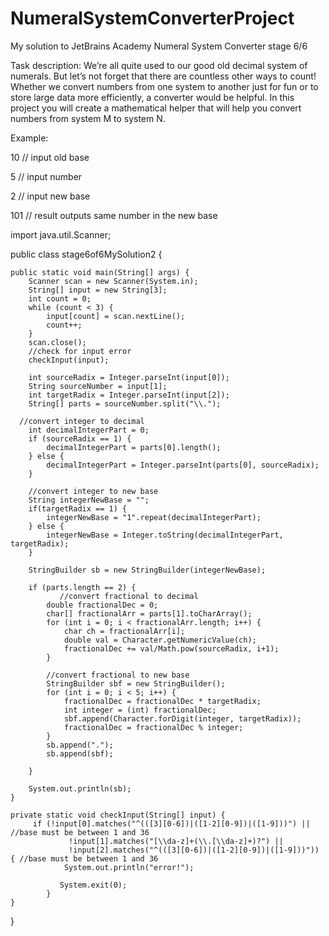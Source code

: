 # NumeralSystemConverterProject
My solution to  JetBrains Academy Numeral System Converter stage 6/6

Task description: 
We’re all quite used to our good old decimal system of numerals. But let’s not forget that there are countless other ways to count! Whether we convert numbers from one system to another just for fun or to store large data more efficiently, a converter would be helpful. In this project you will create a mathematical helper that will help you convert numbers from system M to system N.

Example:

10   // input old base

5    // input number

2    // input new base

101  // result outputs same number in the new base


import java.util.Scanner;

public class stage6of6MySolution2 {

	public static void main(String[] args) {
		Scanner scan = new Scanner(System.in);
		String[] input = new String[3];
		int count = 0;
		while (count < 3) {
			input[count] = scan.nextLine();
			count++;
		}
		scan.close();
		//check for input error
		checkInput(input);
		
        int sourceRadix = Integer.parseInt(input[0]);
        String sourceNumber = input[1];
        int targetRadix = Integer.parseInt(input[2]);
        String[] parts = sourceNumber.split("\\.");
        
      //convert integer to decimal
        int decimalIntegerPart = 0;
        if (sourceRadix == 1) {
        	decimalIntegerPart = parts[0].length();
        } else {
        	decimalIntegerPart = Integer.parseInt(parts[0], sourceRadix);
        }
        
        //convert integer to new base
        String integerNewBase = "";
        if(targetRadix == 1) {
        	integerNewBase = "1".repeat(decimalIntegerPart);
        } else {
        	integerNewBase = Integer.toString(decimalIntegerPart, targetRadix);
        }
        
        StringBuilder sb = new StringBuilder(integerNewBase);
        
        if (parts.length == 2) {
        	   //convert fractional to decimal
            double fractionalDec = 0;
            char[] fractionalArr = parts[1].toCharArray();
            for (int i = 0; i < fractionalArr.length; i++) {
                char ch = fractionalArr[i];
                double val = Character.getNumericValue(ch);
                fractionalDec += val/Math.pow(sourceRadix, i+1);
            }
            
            //convert fractional to new base
            StringBuilder sbf = new StringBuilder();
            for (int i = 0; i < 5; i++) {
                fractionalDec = fractionalDec * targetRadix;
                int integer = (int) fractionalDec;
                sbf.append(Character.forDigit(integer, targetRadix));
                fractionalDec = fractionalDec % integer;
            }
            sb.append(".");
            sb.append(sbf);
            
        }
		
        System.out.println(sb);
	}
	
	private static void checkInput(String[] input) {
		 if (!input[0].matches("^(([3][0-6])|([1-2][0-9])|([1-9]))") ||  //base must be between 1 and 36
				 !input[1].matches("[\\da-z]+(\\.[\\da-z]+)?") || 
				 !input[2].matches("^(([3][0-6])|([1-2][0-9])|([1-9]))")) { //base must be between 1 and 36
	            System.out.println("error!");
	            
	           System.exit(0);
	        }
	}

}
